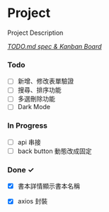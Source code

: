 # Project

Project Description

<em>[TODO.md spec & Kanban Board](https://bit.ly/3fCwKfM)</em>

### Todo

- [ ] 新增、修改表單驗證  
- [ ] 搜尋、排序功能  
- [ ] 多選刪除功能  
- [ ] Dark Mode  

### In Progress

- [ ] api 串接  
- [ ] back button 動態改成固定  

### Done ✓

- [x] 書本詳情顯示書本名稱  
- [x] axios 封裝  

